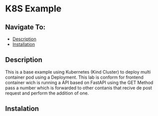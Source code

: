 # K8S Example

## Navigate To:
* [Description](#description)
* [Installation](#installation)

## Description 

This is a base example using Kubernetes (Kind Cluster) to deploy multi container pod using a Deployment. This lab is conform for frontend container wich is running a API based on FastAPI using the GET Method pass a number which is forwarded to other contanis that recive de post request and perform the addition of one.

## Instalation 